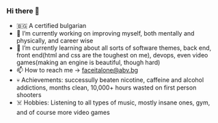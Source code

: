 ### Hi there 👋

- 🇧🇬 A certified bulgarian
- 🔭 I’m currently working on improving myself, both mentally and physically, and career wise
- 🌱 I’m currently learning about all sorts of software themes, back end, front end(html and css are the  toughest on me), devops, even video games(making an engine is beautiful, though hard)
- 📫 How to reach me -> faceitalone@abv.bg
- 💀 Achievements: successully beaten nicotine, caffeine and alcohol addictions, months clean, 10,000+ hours wasted on first person shooters
- ☠️ Hobbies: Listening to all types of music, mostly insane ones, gym, and of course more video games


